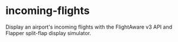 # incoming-flights
Display an airport's incoming flights with the FlightAware v3 API and Flapper split-flap display simulator.
